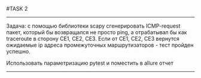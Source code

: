 #TASK 2

*******************************************************************

Задача: с помощью библиотеки scapy сгенерировать ICMP-request пакет,
который бы возвращался не просто ping, а отрабатывал бы как 
traceroute в сторону CE1, CE2, CE3.
Если от CE1, CE2, CE3 вернутся ожидаемые ip адреса промежуточных 
маршрутизаторов - тест пройден успешно.

Использовать параметризацию pytest и поместить в allure отчет


*******************************************************************